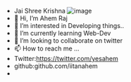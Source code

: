 - Jai Shree Krishna 
![image](https://user-images.githubusercontent.com/63219546/205363246-df0fc390-1458-48e0-9191-1755a152bdbf.png)
- 👋 Hi, I’m Ahem Raj
- 👀 I’m interested in Developing things..
- 🌱 I’m currently learning Web-Dev
- 💞️ I’m looking to collaborate on twitter
- 📫 How to reach me ...
- Twitter:https://twitter.com/yesahem
- github:github.com/iitanahem
- 

<!---
iitanahem/iitanahem is a ✨ special ✨ repository because its `README.md` (this file) appears on your GitHub profile.
You can click the Preview link to take a look at your changes.
--->
